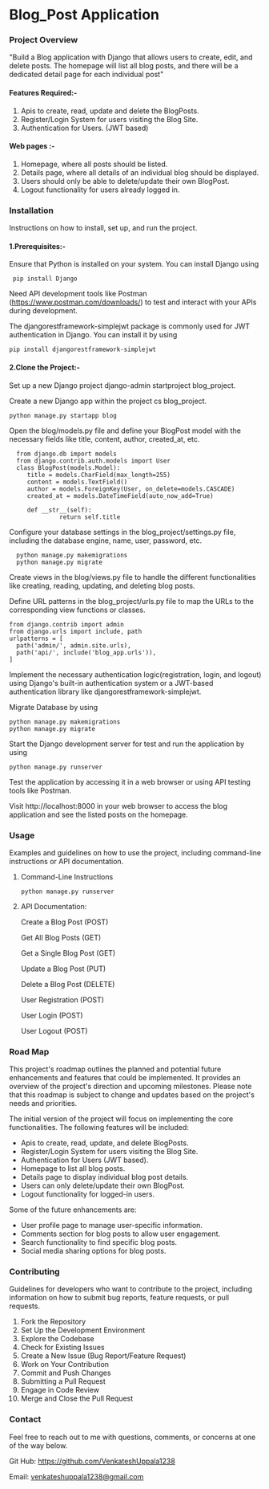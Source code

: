 # Blog_Post Application

### Project Overview
  "Build a Blog application with Django that allows users to create, edit, and delete posts. 
The homepage will list all blog posts, and there will be a dedicated detail page for each individual post"
#### Features Required:-
1. Apis to create, read, update and delete the BlogPosts.
2. Register/Login System for users visiting the Blog Site.
3. Authentication for Users. (JWT based)
#### Web pages :-
1. Homepage, where all posts should be listed.
2. Details page, where all details of an individual blog should be displayed.
3. Users should only be able to delete/update their own BlogPost.
4. Logout functionality for users already logged in.
### Installation
  Instructions on how to install, set up, and run the project.
  #### 1.Prerequisites:-
  Ensure that Python is installed on your system. You can install Django using
     
     pip install Django
  Need API development tools like Postman (https://www.postman.com/downloads/) to test and interact with your APIs during development.
  
  The djangorestframework-simplejwt package is commonly used for JWT authentication in Django. You can install it by using

    pip install djangorestframework-simplejwt
    
  #### 2.Clone the Project:-
  Set up a new Django project django-admin startproject blog_project.
  
  Create a new Django app within the project cs blog_project.
  
	python manage.py startapp blog

 Open the blog/models.py file and define your BlogPost model with the necessary fields like title, content, author, created_at, etc.

   ```
     from django.db import models
	 from django.contrib.auth.models import User
	 class BlogPost(models.Model):
    	title = models.CharField(max_length=255)
    	content = models.TextField()
    	author = models.ForeignKey(User, on_delete=models.CASCADE)
    	created_at = models.DateTimeField(auto_now_add=True)

    	def __str__(self):
                 return self.title
   ```

  Configure your database settings in the blog_project/settings.py file, including the database engine, name, user, password, etc.
   ```
	 python manage.py makemigrations
	 python manage.py migrate
   ```
  Create views in the blog/views.py file to handle the different functionalities like creating, reading, updating, and deleting blog posts.

  Define URL patterns in the blog_project/urls.py file to map the URLs to the corresponding view functions or classes.
  ```
 from django.contrib import admin
 from django.urls import include, path
 urlpatterns = [
    path('admin/', admin.site.urls),
    path('api/', include('blog_app.urls')),
 ]
 ```
 Implement the necessary authentication logic(registration, login, and logout) using Django's built-in authentication system or a JWT-based authentication library 
 like djangorestframework-simplejwt.
 
 Migrate Database by using
 ```
 python manage.py makemigrations
 python manage.py migrate
 ```
 Start the Django development server for test and run the application by using
 ```
 python manage.py runserver
 ```
							
Test the application by accessing it in a web browser or using API testing tools like Postman.

Visit http://localhost:8000 in your web browser to access the blog application and see the listed posts on the homepage.
### Usage
Examples and guidelines on how to use the project, including command-line instructions or API documentation.
1. Command-Line Instructions
   ```
   python manage.py runserver
   ```
3. API Documentation:
   
   Create a Blog Post (POST)
       
   Get All Blog Posts (GET)
       
   Get a Single Blog Post (GET)
       
   Update a Blog Post (PUT)
       
   Delete a Blog Post (DELETE)
       
   User Registration (POST)
       
   User Login (POST)
       
   User Logout (POST)
### Road Map
This project's roadmap outlines the planned and potential future enhancements and features that could be implemented. It provides an overview of the project's direction and upcoming milestones. Please note that this roadmap is subject to change and updates based on the project's needs and priorities.

The initial version of the project will focus on implementing the core functionalities. The following features will be included:

 + Apis to create, read, update, and delete BlogPosts.
 + Register/Login System for users visiting the Blog Site.
 + Authentication for Users (JWT based).
 + Homepage to list all blog posts.
 + Details page to display individual blog post details.
 + Users can only delete/update their own BlogPost.
 + Logout functionality for logged-in users.

Some of the future enhancements are:
 + User profile page to manage user-specific information.
 + Comments section for blog posts to allow user engagement.
 + Search functionality to find specific blog posts.
 + Social media sharing options for blog posts.
  
### Contributing
Guidelines for developers who want to contribute to the project, including information on how to submit bug reports, feature requests, or pull requests.
	
 1. Fork the Repository
 2. Set Up the Development Environment
 3. Explore the Codebase
 4. Check for Existing Issues
 5. Create a New Issue (Bug Report/Feature Request)
 6. Work on Your Contribution
 7. Commit and Push Changes
 8. Submitting a Pull Request
 9. Engage in Code Review
 10. Merge and Close the Pull Request
### Contact
Feel free to reach out to me with questions, comments, or concerns at one of the way below.

Git Hub: https://github.com/VenkateshUppala1238

Email: venkateshuppala1238@gmail.com
